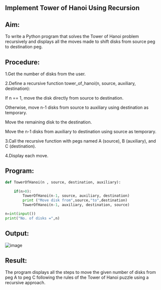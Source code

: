 ##  Implement Tower of Hanoi Using Recursion

## Aim:
To write a Python program that solves the Tower of Hanoi problem recursively and displays all the moves made to shift disks from source peg to destination peg.

## Procedure:

1.Get the number of disks from the user.

2.Define a recursive function tower_of_hanoi(n, source, auxiliary, destination):

  If n == 1, move the disk directly from source to destination.

  Otherwise, move n-1 disks from source to auxiliary using destination as temporary.

  Move the remaining disk to the destination.

  Move the n-1 disks from auxiliary to destination using source as temporary.

3.Call the recursive function with pegs named A (source), B (auxiliary), and C (destination).

4.Display each move.
## Program:
```python
def TowerOfHanoi(n , source, destination, auxiliary):
	
	if(n>0):
	    TowerOfHanoi(n-1, source, auxiliary, destination)
	    print ("Move disk from",source,"to",destination)
	    TowerOfHanoi(n-1, auxiliary, destination, source)

n=int(input())		
print("No. of disks =",n)

```

## Output:
![image](https://github.com/user-attachments/assets/e513a805-1a25-47a2-b27a-372b4204eac4)

## Result:
The program displays all the steps to move the given number of disks from peg A to peg C following the rules of the Tower of Hanoi puzzle using a recursive approach.
